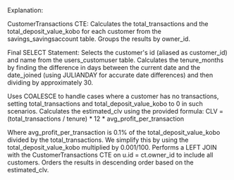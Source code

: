 Explanation:

CustomerTransactions CTE:
Calculates the total_transactions and the total_deposit_value_kobo for each customer from the savings_savingsaccount table.
Groups the results by owner_id.

Final SELECT Statement:
Selects the customer's id (aliased as customer_id) and name from the users_customuser table.
Calculates the tenure_months by finding the difference in days between the current date and the date_joined (using JULIANDAY for accurate date differences) and then dividing by approximately 30.

Uses COALESCE to handle cases where a customer has no transactions, setting total_transactions and total_deposit_value_kobo to 0 in such scenarios.
Calculates the estimated_clv using the provided formula:
CLV = (total_transactions / tenure) * 12 * avg_profit_per_transaction

Where avg_profit_per_transaction is 0.1% of the total_deposit_value_kobo divided by the total_transactions. We simplify this by using the total_deposit_value_kobo multiplied by 0.001/100.
Performs a LEFT JOIN with the CustomerTransactions CTE on u.id = ct.owner_id to include all customers.
Orders the results in descending order based on the estimated_clv.
